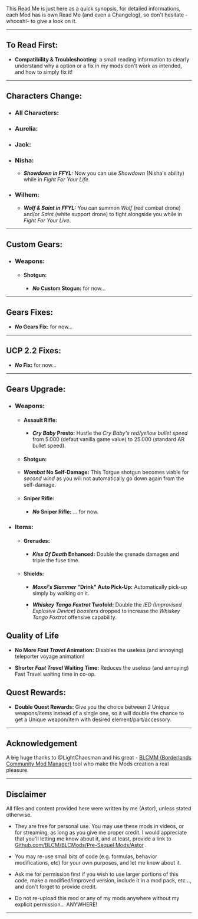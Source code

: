 This Read Me is just here as a quick synopsis, for detailed informations, each Mod has is own Read Me (and even a Changelog), so don't hesitate -whoosh!- to give a look on it.

* * * * *

## To Read First: 

- __Compatibility & Troubleshooting:__ a small reading information to clearly understand why a option or a fix in my mods don't work as intended, and how to simply fix it!

* * * * *

## Characters Change:

- ### All Characters:

- ### Aurelia:

- ### Jack:

- ### Nisha:

  - __*Showdown in FFYL:*__ Now you can use *Showdown* (Nisha's ability) while in *Fight For Your Life*.

- ### Wilhem: 
 
  - __*Wolf & Saint in FFYL:*__ You can summon *Wolf* (red combat drone) and/or *Saint* (white support drone) to fight alongside you while in *Fight For Your Live*.

* * * * *

## Custom Gears:

- ### Weapons:

  - #### Shotgun:

    - __*No* Custom Stogun:__ for now...
* * * * *

## Gears Fixes:

  - __*No* Gears Fix:__ for now...

* * * * *

## UCP 2.2 Fixes:

- __*No* Fix:__ for now...

* * * * *

## Gears Upgrade:

- ### Weapons:

  - #### Assault Rifle: 

    - __*Cry Baby* Presto:__ Hustle the *Cry Baby's red/yellow bullet speed* from 5.000 (defaut vanilla game value) to 25.000 (standard AR bullet speed).

  - #### Shotgun:
   
   - __*Wombat* No Self-Damage:__ This Torgue shotgun becomes viable for *second wind* as you will not automatically go down again from the self-damage.

  - #### Sniper Rifle:

    - __*No* Sniper Rifle:__ ... for now.
      
- ### Items:
  
   - #### Grenades:

      - __*Kiss Of Death* Enhanced:__ Double the grenade damages and triple the fuse time.
 
   - #### Shields:
 
      - __*Moxxi's Slammer* "Drink" Auto Pick-Up:__ Automatically pick-up simply by walking on it.

      - __*Whiskey Tango Foxtrot* Twofold:__ Double the *IED (Improvised Explosive Device) boosters* dropped to increase the *Whiskey Tango Foxtrot* offensive capability.

## Quality of Life 

- __No More *Fast Travel* Animation:__ Disables the useless (and annoying) teleporter voyage animation!

- __Shorter *Fast Travel* Waiting Time:__ Reduces the useless (and annoying) Fast Travel waiting time in co-op.

## Quest Rewards:

-  __Double Quest Rewards:__ Give you the choice between 2 Unique weapons/items instead of a single one, so it will double the chance to get a Unique weapon/item with desired element/part/accessory.

* * * * *
 
## Acknowledgement

A ~~big~~ huge thanks to @LightChaosman and his great - [BLCMM (Borderlands Community Mod Manager)](https://github.com/BLCM/BLCMods/wiki/Borderlands-Community-Mod-Manager) tool who make the Mods creation a real pleasure. 

 * * * * *
 
## Disclaimer

All files and content provided here were written by me (Astor), unless stated otherwise.

- They are free for personal use. You may use these mods in videos, or for streaming, as long as you give me proper credit. I would appreciate that you'll letting me know about it, and at least, provide a link to [Github.com/BLCM/BLCMods/Pre-Sequel Mods/Astor](https://github.com/BLCM/BLCMods/tree/master/Pre%20Sequel%20Mods/Astor) .

- You may re-use small bits of code (e.g. formulas, behavior modifications, etc) for your own purposes, and let me know about it. 

- Ask me for permission first if you wish to use larger portions of this code, make a modified/improved version, include it in a mod pack, etc..., and don't forget to provide credit.

- Do not re-upload this mod or any of my mods anywhere without my explicit permission... ANYWHERE!

 * * * * *
